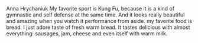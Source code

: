 Anna Hrychaniuk
My favorite sport is Kung Fu, because it is a kind of gymnastic and self defense at the same time. And it looks really beautiful and amazing when you watch it performance from aside.
my favorite food is bread. I just adore taste of fresh warm bread. It tastes delicious with almost everything: sausages, jam, cheese and even itself with warm milk.
 
